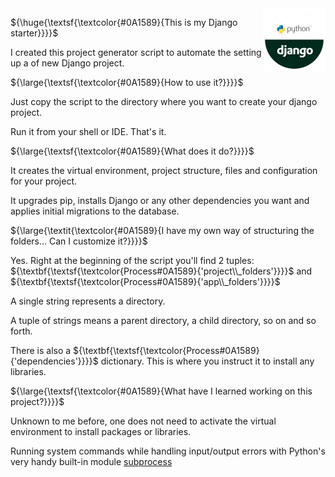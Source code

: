 
<img align="right" src="python_django_logo/python_django_logo.webp">

${\huge{\textsf{\textcolor{#0A1589}{This is my Django starter}}}}$

I created this project generator script to automate the setting up a of new Django project.



${\large{\textsf{\textcolor{#0A1589}{How to use it?}}}}$

Just copy the script to the directory where you want to create your django project.

Run it from your shell or IDE. That's it.



${\large{\textsf{\textcolor{#0A1589}{What does it do?}}}}$

It creates the virtual environment, project structure, files and configuration for your project.

It upgrades pip, installs Django or any other dependencies you want and applies initial migrations to the database.



${\large{\textit{\textcolor{#0A1589}{I have my own way of structuring the folders... Can I customize it?}}}}$

Yes. Right at the beginning of the script you'll find 2 tuples: ${\textbf{\textsf{\textcolor{Process#0A1589}{'project\\_folders'}}}}$ and ${\textbf{\textsf{\textcolor{Process#0A1589}{'app\\_folders'}}}}$

A single string represents a directory.

A tuple of strings means a parent directory, a child directory, so on and so forth.

There is also a ${\textbf{\textsf{\textcolor{Process#0A1589}{'dependencies'}}}}$ dictionary. This is where you instruct it to install any libraries.


${\large{\textsf{\textcolor{#0A1589}{What have I learned working on this project?}}}}$

Unknown to me before, one does not need to activate the virtual environment to install packages or libraries.

Running system commands while handling input/output errors with Python's very handy built-in module [subprocess](https://docs.python.org/3/library/subprocess.html)
